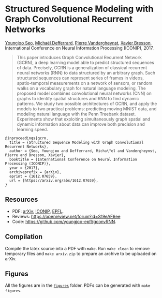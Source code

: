 # Structured Sequence Modeling with Graph Convolutional Recurrent Networks

[Youngjoo Seo](https://www.linkedin.com/in/youngjooseo),
[Michaël Defferrard](https://deff.ch),
[Pierre Vandergheynst](https://people.epfl.ch/pierre.vandergheynst),
[Xavier Bresson](https://www.ntu.edu.sg/home/xbresson), \
International Conference on Neural Information Processing (ICONIP), 2017.

> This paper introduces Graph Convolutional Recurrent Network (GCRN), a deep learning model able to predict structured sequences of data.
> Precisely, GCRN is a generalization of classical recurrent neural networks (RNN) to data structured by an arbitrary graph.
> Such structured sequences can represent series of frames in videos, spatio-temporal measurements on a network of sensors, or random walks on a vocabulary graph for natural language modeling.
> The proposed model combines convolutional neural networks (CNN) on graphs to identify spatial structures and RNN to find dynamic patterns.
> We study two possible architectures of GCRN, and apply the models to two practical problems: predicting moving MNIST data, and modeling natural language with the Penn Treebank dataset.
> Experiments show that exploiting simultaneously graph spatial and dynamic information about data can improve both precision and learning speed.

```
@inproceedings{gcrn,
  title = {Structured Sequence Modeling with Graph Convolutional Recurrent Networks},
  author = {Seo, Youngjoo and Defferrard, Micha\"el and Vandergheynst, Pierre and Bresson, Xavier},
  booktitle = {International Conference on Neural Information Processing (ICONIP)},
  year = {2017},
  archiveprefix = {arXiv},
  eprint = {1612.07659},
  url = {https://arxiv.org/abs/1612.07659},
}
```

## Resources

* PDF: [arXiv](https://arxiv.org/abs/1612.07659), [ICONIP](https://doi.org/10.1007/978-3-030-04167-0_33), [EPFL](https://infoscience.epfl.ch/record/227513).
* Reviews: <https://openreview.net/forum?id=S19eAF9ee>
* Code: <https://github.com/youngjoo-epfl/gconvRNN>.

## Compilation

Compile the latex source into a PDF with `make`.
Run `make clean` to remove temporary files and `make arxiv.zip` to prepare an archive to be uploaded on arXiv.

## Figures

All the figures are in the [`figures`](figures/) folder.
PDFs can be generated with `make figures`.
